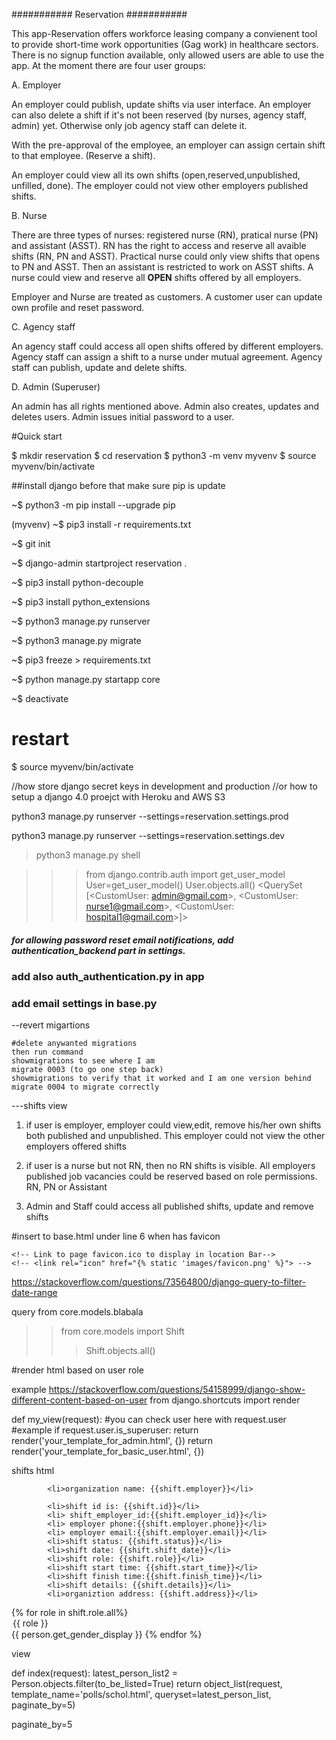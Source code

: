 ###########
Reservation
###########


This app-Reservation offers workforce leasing company a convienent tool to provide short-time work opportunities (Gag work) in healthcare sectors. There is no signup function available, only allowed users are able to use the app.  At the moment there are four user groups:

A. Employer

An employer could publish, update shifts via user interface. An employer can also delete a shift if it's not been reserved (by nurses, agency staff, admin) yet. Otherwise only job agency staff can delete it. 

With the pre-approval of the employee, an employer can assign certain shift to that employee. (Reserve a shift). 

An employer could view all its own shifts (open,reserved,unpublished, unfilled, done). The employer could not view other employers published shifts. 


B. Nurse 

There are three types of nurses: registered nurse (RN), pratical nurse (PN) and assistant (ASST). RN has the right to access and reserve all avaible shifts (RN, PN and ASST). Practical nurse could only view shifts that opens to PN and ASST. Then an assistant is restricted to work on ASST shifts. A nurse could view and reserve all **OPEN** shifts offered by all employers. 

Employer and Nurse are treated as customers.  A customer user can update own profile and reset password. 

C. Agency staff

An agency staff could access all open shifts offered by different employers. Agency staff can assign a shift to a nurse under mutual agreement. Agency staff can publish, update and delete shifts. 

D. Admin (Superuser)

An admin has all rights mentioned above. Admin also creates, updates and deletes users. Admin issues initial password to a user. 




#Quick start

$ mkdir reservation
$ cd reservation
$ python3 -m venv myvenv
$ source myvenv/bin/activate

##install django before that make sure pip is update

~$ python3 -m pip install --upgrade pip

(myvenv) ~$ pip3 install -r requirements.txt

~$ git init

~$ django-admin startproject reservation .

~$ pip3 install python-decouple

~$ pip3 install python_extensions

~$ python3 manage.py runserver

~$ python3 manage.py migrate

~$ pip3 freeze > requirements.txt

~$ python manage.py startapp core

~$ deactivate

# restart 

$ source myvenv/bin/activate

//how store django secret keys in development and production
//or how to setup a django 4.0 proejct with Heroku and AWS S3



python3 manage.py runserver --settings=reservation.settings.prod

python3 manage.py runserver --settings=reservation.settings.dev


>python3 manage.py shell

>>> from django.contrib.auth import get_user_model
>>> User=get_user_model()
>>> User.objects.all()
<QuerySet [<CustomUser: admin@gmail.com>, <CustomUser: nurse1@gmail.com>, <CustomUser: hospital1@gmail.com>]>
>>> 

##### for allowing password reset email notifications, add authentication_backend part in settings. 
### add also auth_authentication.py in app 
### add email settings in base.py


--revert migartions


	#delete anywanted migrations
	then run command
    showmigrations to see where I am
    migrate 0003 (to go one step back)
    showmigrations to verify that it worked and I am one version behind
    migrate 0004 to migrate correctly



---shifts view

1) if user is employer, employer could view,edit, remove his/her own shifts both published and unpublished. This employer could not view the other employers offered shifts

2) if user is a nurse but not RN, then no RN shifts is visible. All employers published job vacancies could be reserved based on role permissions. RN, PN or Assistant

3) Admin and Staff could access all published shifts, update and remove shifts


#insert to base.html under line 6 when has favicon


    <!-- Link to page favicon.ico to display in location Bar-->
    <!-- <link rel="icon" href="{% static 'images/favicon.png' %}"> -->

https://stackoverflow.com/questions/73564800/django-query-to-filter-date-range

query from core.models.blabala
>> from core.models import Shift
>>> Shift.objects.all()



#render html based on user role 


example https://stackoverflow.com/questions/54158999/django-show-different-content-based-on-user
 from django.shortcuts import render

def my_view(request):
    #you can check user here with request.user
    #example
    if request.user.is_superuser:
        return render('your_template_for_admin.html', {})
    return render('your_template_for_basic_user.html', {})


shifts html


            <li>organization name: {{shift.employer}}</li>
          
            <li>shift id is: {{shift.id}}</li>
            <li> shift_employer_id:{{shift.employer_id}}</li>
            <li> employer phone:{{shift.employer.phone}}</li>
            <li> employer email:{{shift.employer.email}}</li>
            <li>shift status: {{shift.status}}</li>
            <li>shift date: {{shift.shift_date}}</li>
            <li>shift role: {{shift.role}}</li>
            <li>shift start time: {{shift.start_time}}</li>
            <li>shift finish time:{{shift.finish_time}}</li>
            <li>shift details: {{shift.details}}</li>
            <li>organiztion address: {{shift.address}}</li>



 {% for role in shift.role.all%}
              <option value="{{ role }}">{{ role }}</option>
              {{ person.get_gender_display }}
              {% endfor %}


view 

def index(request):
    latest_person_list2 = Person.objects.filter(to_be_listed=True)
    return object_list(request, template_name='polls/schol.html',
                       queryset=latest_person_list, paginate_by=5)

 paginate_by=5
